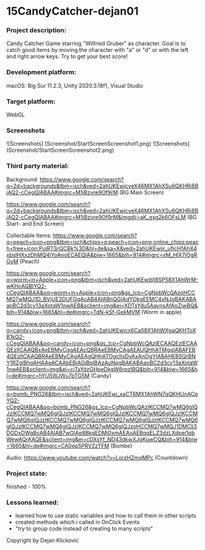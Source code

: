 # 15CandyCatcher-dejan01



### Project description: 
Candy Catcher Game starring "Wilfried Gruber" as character. Goal is to catch good items by moving the character with "a" or "d" or with the left and right arrow keys. Try to get your best score!

### Development platform: 
macOS: Big Sur 11.2.3, Unity 2020.3.18f1, Visual Studio

### Target platform: 
WebGL


### Screenshots

![Screenshots] (Screenshot/StartScreenScreenshot1.png)
![Screenshots] (Screenshot/StartScreenScreenshot2.png)



### Third party material: 
Background: 
https://www.google.com/search?q=2d+backgrounds&tbm=isch&ved=2ahUKEwjcveX46MX1AhXSu6QKHRi8BjAQ2-cCegQIABAA#imgrc=M1jBzvre9Of9rM (BG Main Screen)

https://www.google.com/search?q=2d+backgrounds&tbm=isch&ved=2ahUKEwjcveX46MX1AhXSu6QKHRi8BjAQ2-cCegQIABAA#imgrc=M1jBzvre9Of9rM&imgdii=aK_gxg2k6OFsLM (BG Start- and End Screen)

Collectable Items: 
https://www.google.com/search?q=peach+icon+png&tbm=isch&chips=q:peach+icon+png,online_chips:peach+free+icon:PujRTSrQCBk%3D&hl=de&sa=X&ved=2ahUKEwijr_ufjcH1AhX4xbsIHXxzDhMQ4lYoAnoECAEQIA&biw=1665&bih=914#imgrc=xM_HlX7iOgRGvM (Peach)

https://www.google.com/search?q=worm+in+Apple+icon+png&tbm=isch&ved=2ahUKEwjb18SP58X1AhWrM-wKHcAQBlYQ2-cCegQIABAA&oq=worm+in+Apple+icon+png&gs_lcp=CgNpbWcQAzoHCCMQ7wMQJ1D_BVjUE2DUFGgAcAB4AIABnQGIAdYOkgEEMC4xNJgBAKABAaoBC2d3cy13aXotaW1nwAEB&sclient=img&ei=XDTsYdu5AavnsAfAoZiwBQ&bih=914&biw=1665&hl=de#imgrc=TdN-kSf-GekMVM (Worm in apple)

https://www.google.com/search?q=candy+icon+png&tbm=isch&ved=2ahUKEwjcx6Ca58X1AhWXgaQKHToXB1kQ2-cCegQIABAA&oq=candy+icon+png&gs_lcp=CgNpbWcQAzIECAAQEzIECAAQEzIICAAQBxAeEBMyCggAEAcQBRAeEBMyCAgAEAUQHhATMggIABAFEB4QEzIICAAQBRAeEBMyCAgAEAgQHhATOgcIIxDvAxAnOgYIABAHEB5QrBNY1RZglBhoAHAAeACAAbEBiAGjBpIBAzAuNpgBAKABAaoBC2d3cy13aXotaW1nwAEB&sclient=img&ei=cjTsYdzGHpeDkgW6rpzIBQ&bih=914&biw=1665&hl=de#imgrc=hYU5WJWu7pTG5M (Candy)

https://www.google.com/search?q=bomb_PNG26&tbm=isch&ved=2ahUKEwj_xaCT6MX1AhWN7qQKHUnACpYQ2-cCegQIABAA&oq=bomb_PNG26&gs_lcp=CgNpbWcQAzIKCCMQ7wMQ6gIQJzIKCCMQ7wMQ6gIQJzIKCCMQ7wMQ6gIQJzIKCCMQ7wMQ6gIQJzIKCCMQ7wMQ6gIQJzIKCCMQ7wMQ6gIQJzIKCCMQ7wMQ6gIQJzIKCCMQ7wMQ6gIQJzIKCCMQ7wMQ6gIQJzIKCCMQ7wMQ6gIQJzoHCCMQ7wMQJ1DMClj3DGDxDWgBcAB4AIAB7wGIAe8BkgEDMi0xmAEAoAEBqgELZ3dzLXdpei1pbWewAQrAAQE&sclient=img&ei=cDXsYf_ND43dkwXJgKuwCQ&bih=914&biw=1665&hl=de#imgrc=CA0ep5PRV2zTFM (Bombe)

Audio: 
https://www.youtube.com/watch?v=LorzHZmqMPc (Countdown)


### Project state: 
finished - 100%

### Lessons learned:
- learned how to use static variables and how to call them in other scripts 
- created methods which i called in OnClick Events
- "try to group code instead of creating to many scripts"

Copyright by Dejan Klickovic